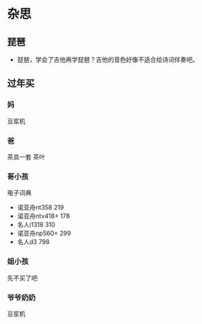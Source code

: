 # 杂思
## 琵琶
* 琵琶，学会了吉他再学琵琶？吉他的音色好像不适合给诗词伴奏吧。
## 过年买
### 妈
豆浆机
### 爸
茶具一套
茶叶
### 哥小孩
电子词典
* 诺亚舟nt358	219
* 诺亚舟ntv418+	178
* 名人i1318	310
* 诺亚舟np560+ 299
* 名人d3	798
### 姐小孩
先不买了吧
### 爷爷奶奶
豆浆机
